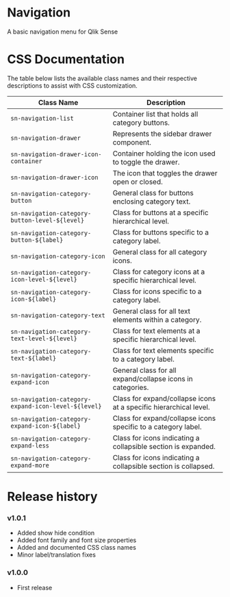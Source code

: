 # Navigation
A basic navigation menu for Qlik Sense


# CSS Documentation
The table below lists the available class names and their respective descriptions to assist with CSS customization.

| Class Name                                      | Description |
|-------------------------------------------------|-------------|
| `sn-navigation-list`                            | Container list that holds all category buttons. |
| `sn-navigation-drawer`                          | Represents the sidebar drawer component. |
| `sn-navigation-drawer-icon-container`           | Container holding the icon used to toggle the drawer. |
| `sn-navigation-drawer-icon`                     | The icon that toggles the drawer open or closed. |
| `sn-navigation-category-button`                 | General class for buttons enclosing category text. |
| `sn-navigation-category-button-level-${level}`  | Class for buttons at a specific hierarchical level. |
| `sn-navigation-category-button-${label}`        | Class for buttons specific to a category label. |
| `sn-navigation-category-icon`                   | General class for all category icons. |
| `sn-navigation-category-icon-level-${level}`    | Class for category icons at a specific hierarchical level. |
| `sn-navigation-category-icon-${label}`          | Class for icons specific to a category label. |
| `sn-navigation-category-text`                   | General class for all text elements within a category. |
| `sn-navigation-category-text-level-${level}`    | Class for text elements at a specific hierarchical level. |
| `sn-navigation-category-text-${label}`          | Class for text elements specific to a category label. |
| `sn-navigation-category-expand-icon`            | General class for all expand/collapse icons in categories. |
| `sn-navigation-category-expand-icon-level-${level}` | Class for expand/collapse icons at a specific hierarchical level. |
| `sn-navigation-category-expand-icon-${label}`   | Class for expand/collapse icons specific to a category label. |
| `sn-navigation-category-expand-less`            | Class for icons indicating a collapsible section is expanded. |
| `sn-navigation-category-expand-more`            | Class for icons indicating a collapsible section is collapsed. |



# Release history

### v1.0.1
* Added show hide condition
* Added font family and font size properties
* Added and documented CSS class names
* Minor label/translation fixes

### v1.0.0
* First release